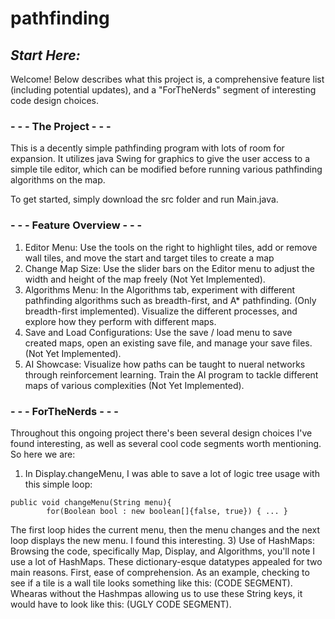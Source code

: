 # pathfinding
## _Start Here:_

Welcome! Below describes what this project is, a comprehensive feature list (including potential updates), and a "ForTheNerds" segment of interesting code design choices. 


### - - - The Project - - -
This is a decently simple pathfinding program with lots of room for expansion. It utilizes java Swing for graphics to give the user access to a simple tile editor, which can be modified before running various pathfinding algorithms on the map. 

To get started, simply download the src folder and run Main.java.

### - - - Feature Overview - - -
1) Editor Menu: Use the tools on the right to highlight tiles, add or remove wall tiles, and move the start and target tiles to create a map
2) Change Map Size: Use the slider bars on the Editor menu to adjust the width and height of the map freely (Not Yet Implemented).
3) Algorithms Menu: In the Algorithms tab, experiment with different pathfinding algorithms such as breadth-first, and A* pathfinding. (Only breadth-first implemented). Visualize the different processes, and explore how they perform with different maps.
4) Save and Load Configurations: Use the save / load menu to save created maps, open an existing save file, and manage your save files. (Not Yet Implemented).
5) AI Showcase: Visualize how paths can be taught to nueral networks through reinforcement learning. Train the AI program to tackle different maps of various complexities (Not Yet Implemented).
   
### - - - ForTheNerds - - -
Throughout this ongoing project there's been several design choices I've found interesting, as well as several cool code segments worth mentioning. So here we are:
1) In Display.changeMenu, I was able to save a lot of logic tree usage with this simple loop:
~~~
public void changeMenu(String menu){
        for(Boolean bool : new boolean[]{false, true}) { ... }
~~~
The first loop hides the current menu, then the menu changes and the next loop displays the new menu. I found this interesting.
3) Use of HashMaps: Browsing the code, specifically Map, Display, and Algorithms, you'll note I use a lot of HashMaps. These dictionary-esque datatypes appealed for two main reasons. First, ease of comprehension. As an example, checking to see if a tile is a wall tile looks something like this: (CODE SEGMENT). Whearas without the Hashmpas allowing us to use these String keys, it would have to look like this: (UGLY CODE SEGMENT).
